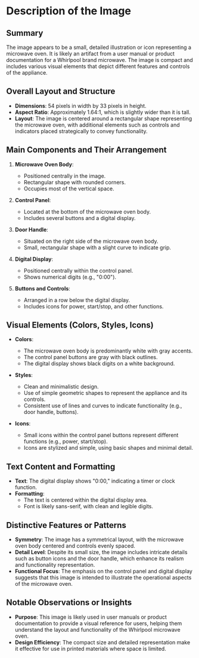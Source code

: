 # Description of the Image

## Summary
The image appears to be a small, detailed illustration or icon representing a microwave oven. It is likely an artifact from a user manual or product documentation for a Whirlpool brand microwave. The image is compact and includes various visual elements that depict different features and controls of the appliance.

## Overall Layout and Structure

- **Dimensions**: 54 pixels in width by 33 pixels in height.
- **Aspect Ratio**: Approximately 1.64:1, which is slightly wider than it is tall.
- **Layout**: The image is centered around a rectangular shape representing the microwave oven, with additional elements such as controls and indicators placed strategically to convey functionality.

## Main Components and Their Arrangement

1. **Microwave Oven Body**:
   - Positioned centrally in the image.
   - Rectangular shape with rounded corners.
   - Occupies most of the vertical space.

2. **Control Panel**:
   - Located at the bottom of the microwave oven body.
   - Includes several buttons and a digital display.

3. **Door Handle**:
   - Situated on the right side of the microwave oven body.
   - Small, rectangular shape with a slight curve to indicate grip.

4. **Digital Display**:
   - Positioned centrally within the control panel.
   - Shows numerical digits (e.g., "0:00").

5. **Buttons and Controls**:
   - Arranged in a row below the digital display.
   - Includes icons for power, start/stop, and other functions.

## Visual Elements (Colors, Styles, Icons)

- **Colors**:
  - The microwave oven body is predominantly white with gray accents.
  - The control panel buttons are gray with black outlines.
  - The digital display shows black digits on a white background.

- **Styles**:
  - Clean and minimalistic design.
  - Use of simple geometric shapes to represent the appliance and its controls.
  - Consistent use of lines and curves to indicate functionality (e.g., door handle, buttons).

- **Icons**:
  - Small icons within the control panel buttons represent different functions (e.g., power, start/stop).
  - Icons are stylized and simple, using basic shapes and minimal detail.

## Text Content and Formatting

- **Text**: The digital display shows "0:00," indicating a timer or clock function.
- **Formatting**:
  - The text is centered within the digital display area.
  - Font is likely sans-serif, with clean and legible digits.

## Distinctive Features or Patterns

- **Symmetry**: The image has a symmetrical layout, with the microwave oven body centered and controls evenly spaced.
- **Detail Level**: Despite its small size, the image includes intricate details such as button icons and the door handle, which enhance its realism and functionality representation.
- **Functional Focus**: The emphasis on the control panel and digital display suggests that this image is intended to illustrate the operational aspects of the microwave oven.

## Notable Observations or Insights

- **Purpose**: This image is likely used in user manuals or product documentation to provide a visual reference for users, helping them understand the layout and functionality of the Whirlpool microwave oven.
- **Design Efficiency**: The compact size and detailed representation make it effective for use in printed materials where space is limited.